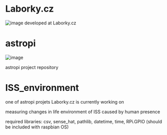 # Laborky.cz
![image](https://user-images.githubusercontent.com/98588523/152417709-2008e586-28c6-4f2a-9e84-af8307ac01b9.png)
developed at Laborky.cz

# astropi
![image](https://user-images.githubusercontent.com/98588523/152418300-32eaec8f-1994-4808-82d1-7144593f4b88.png)

astropi project repository

# ISS_environment
one of astropi projets Laborky.cz is currently working on

measuring changes in life environment of ISS caused by human presence

required libraries: csv, sense_hat, pathlib, datetime, time, RPi.GPIO
(should be included with raspbian OS)
